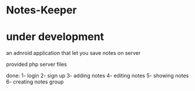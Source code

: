# Notes-Keeper

# under development
an adnroid application that let you save notes on server

provided php server files


done:
1- login
2- sign up
3- adding notes
4- editing notes
5- showing notes
6- creating notes group
